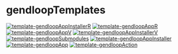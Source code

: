 # gendloopTemplates

[![template-gendloopAppInstallerR](https://img.shields.io/static/v1?label=Templates&message=template-gendloopAppInstallerR&color=blue)](https://github.com/gendloop/template-gendloopAppInstallerR/tree/main) 
[![template-gendloopAppR](https://img.shields.io/static/v1?label=Templates&message=template-gendloopAppR&color=blue)](https://github.com/gendloop/template-gendloopAppR/tree/main) 
[![template-gendloopAppV](https://img.shields.io/static/v1?label=Templates&message=template-gendloopAppV&color=blue)](https://github.com/gendloop/template-gendloopAppV/tree/main) 
[![template-gendloopAppInstallerV](https://img.shields.io/static/v1?label=Templates&message=template-gendloopAppInstallerV&color=blue)](https://github.com/gendloop/template-gendloopAppInstallerV/tree/main) 
[![template-gendloopSubmodules](https://img.shields.io/static/v1?label=Templates&message=template-gendloopSubmodules&color=blue)](https://github.com/gendloop/template-gendloopSubmodules/tree/main) 
[![template-gendloopAppInstaller](https://img.shields.io/static/v1?label=Templates&message=template-gendloopAppInstaller&color=blue)](https://github.com/gendloop/template-gendloopAppInstaller/tree/main) 
[![template-gendloopApp](https://img.shields.io/static/v1?label=Templates&message=template-gendloopApp&color=blue)](https://github.com/gendloop/template-gendloopApp/tree/main) 
[![template-gendloopAction](https://img.shields.io/static/v1?label=Templates&message=template-gendloopAction&color=blue)](https://github.com/gendloop/template-gendloopAction/tree/main) 


